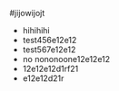 #jijowijojt
 * hihihihi
 * test456e12e12
 * test567e12e12
 * no nononoone12e12e12
 * 12e12e12d1rf21
 * e12e12d21r
